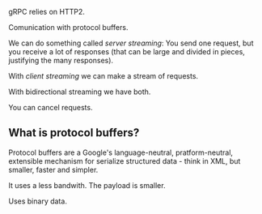 gRPC relies on HTTP2.

Comunication with protocol buffers.

We can do something called *server streaming*: You send one request, but you receive a lot of responses (that can be large and divided in pieces, justifying the many responses).

With *client streaming* we can make a stream of requests.

With bidirectional streaming we have both.

You can cancel requests.

## What is protocol buffers?

Protocol buffers are a Google's language-neutral, pratform-neutral, extensible mechanism for serialize structured data - think in XML, but smaller, faster and simpler.

It uses a less bandwith. The payload is smaller.

Uses binary data.
